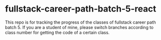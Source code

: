 # fullstack-career-path-batch-5-react
This repo is for tracking the progress of the classes of fullstack career path batch 5. If you are a student of mine, please switch branches according to class number for getting the code of a certain class.
